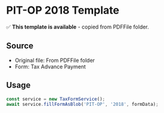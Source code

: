# PIT-OP 2018 Template

✅ **This template is available** - copied from PDFFile folder.

## Source
- Original file: From PDFFile folder
- Form: Tax Advance Payment

## Usage
```typescript
const service = new TaxFormService();
await service.fillFormAsBlob('PIT-OP', '2018', formData);
```

